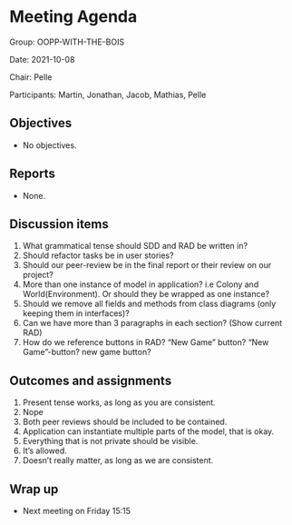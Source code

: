 # Meeting Agenda

Group: OOPP-WITH-THE-BOIS

Date: 2021-10-08

Chair: Pelle

Participants: Martin, Jonathan, Jacob, Mathias, Pelle

## Objectives

* No objectives.

## Reports

* None.

## Discussion items

1. What grammatical tense should SDD and RAD be written in?
1. Should refactor tasks be in user stories?
1. Should our peer-review be in the final report or their review on our project?
1. More than one instance of model in application? i.e Colony and World(Environment). Or should they be wrapped as one
   instance?
1. Should we remove all fields and methods from class diagrams (only keeping them in interfaces)?
1. Can we have more than 3 paragraphs in each section? (Show current RAD)
1. How do we reference buttons in RAD? “New Game” button? “New Game”-button? new game button?

## Outcomes and assignments

1. Present tense works, as long as you are consistent.
1. Nope
1. Both peer reviews should be included to be contained.
1. Application can instantiate multiple parts of the model, that is okay.
1. Everything that is not private should be visible.
1. It’s allowed.
1. Doesn’t really matter, as long as we are consistent.

## Wrap up

* Next meeting on Friday 15:15
